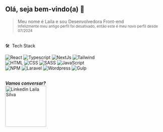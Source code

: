 ## Olá, seja bem-vindo(a) 👋
> Meu nome é Laila e sou Desenvolvedora Front-end <br />
<sup>Infelizmente meu antigo perfil foi desativado, então este é meu novo perfil desde 07/2024 <sup />

 <br />
 🛠 &nbsp;Tech Stack


![React](https://img.shields.io/badge/React-20232A?style=for-the-badge&logo=react&logoColor=61DAFB)
![Typescript](https://img.shields.io/badge/TypeScript-007ACC?style=for-the-badge&logo=typescript&logoColor=white)
![NextJs](https://img.shields.io/badge/next%20js-000000?style=for-the-badge&logo=nextdotjs&logoColor=white)
![Tailwind](https://img.shields.io/badge/Tailwind_CSS-38B2AC?style=for-the-badge&logo=tailwind-css&logoColor=white)<br />
![HTML](https://img.shields.io/badge/HTML5-E34F26?style=for-the-badge&logo=html5&logoColor=white)
![CSS](https://img.shields.io/badge/CSS3-1572B6?style=for-the-badge&logo=css3&logoColor=white)
![SASS](https://img.shields.io/badge/Sass-CC6699?style=for-the-badge&logo=sass&logoColor=white)
![JavaScript](https://img.shields.io/badge/JavaScript-F7DF1E?style=for-the-badge&logo=javascript&logoColor=black)<br />
![NPM](https://img.shields.io/badge/npm-CB3837?style=for-the-badge&logo=npm&logoColor=white)
![Laravel](https://img.shields.io/badge/Laravel-FF2D20?style=for-the-badge&logo=laravel&logoColor=white)
![Wordpress](https://img.shields.io/badge/Wordpress-21759B?style=for-the-badge&logo=wordpress&logoColor=white)
![Gulp](https://img.shields.io/badge/Gulp-CF4647?style=for-the-badge&logo=gulp&logoColor=white)

 <br />
<i><b>Vamos conversar?</b></i> <br />

<a href="https://www.linkedin.com/in/cslaila/">
  <img align="left" alt="Linkedin Laila Silva" width="130px" src="https://img.shields.io/badge/LinkedIn-0077B5?style=for-the-badge&logo=linkedin&logoColor=white" />
</a> 
